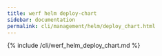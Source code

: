 ```yaml
---
title: werf helm deploy-chart
sidebar: documentation
permalink: cli/management/helm/deploy_chart.html
---
```


{% include /cli/werf_helm_deploy_chart.md %}
